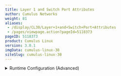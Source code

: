 ```yaml
---
title: Layer 1 and Switch Port Attributes
author: Cumulus Networks
weight: 81
aliases:
 - /display/CL30/Layer+1+and+Switch+Port+Attributes
 - /pages/viewpage.action?pageId=5118373
pageID: 5118373
product: Cumulus Linux
version: 3.0.1
imgData: cumulus-linux-30
siteSlug: cumulus-linux-30
---
```

<details>

This chapter discusses the various network interfaces on a switch
running Cumulus Linux.

## Commands</span>

  - ethtool

  - ip

## Man Pages</span>

  - man ethtool

  - man interfaces

  - man ip

  - man ip addr

  - man ip link

## Configuration Files</span>

  - /etc/cumulus/ports.conf

  - /etc/network/interfaces

## Interface Types</span>

Cumulus Linux exposes network interfaces for several types of physical
and logical devices:

  - lo, network loopback device

  - ethN, switch management port(s), for out of band management only

  - swpN, switch front panel ports

  - (optional) brN, bridges (IEEE 802.1Q VLANs)

  - (optional) bondN, bonds (IEEE 802.3ad link aggregation trunks, or
    port channels)

## Settings</span>

You can set the MTU, speed, duplex and auto-negotiation settings under a
physical or logical interface stanza:

    auto swp1
    iface swp1
       address 10.1.1.1/24
       mtu 9000
       link-speed 10000
       link-duplex full
       link-autoneg off

To load the updated configuration, run the `ifreload -a` command:

    cumulus@switch:~$ sudo ifreload -a

### Port Speed and Duplexing</span>

Cumulus Linux supports both half- and
[full-duplex](http://en.wikipedia.org/wiki/Duplex_%28telecommunications%29)
configurations. Supported port speeds include 1G, 10G and 40G. Set the
speeds in terms of Mbps, where the setting for 1G is 1000, 10G is 10000
and 40G is 40000.

You can create a persistent configuration for port speeds in
`/etc/network/interfaces`. Add the appropriate lines for each switch
port stanza. For example:

    auto swp1
    iface swp1
       address 10.1.1.1/24
       link-speed 10000
       link-duplex full

{{%notice note%}}

If you specify the port speed in `/etc/network/interfaces`, you must
also specify the duplex mode setting along with it; otherwise, `ethtool`
defaults to half duplex.

{{%/notice%}}

You can also configure these settings at run time, using `ethtool`.

<summary>Runtime Configuration (Advanced) </summary>

<table>
<colgroup>
<col style="width: 100%" />
</colgroup>
<tbody>
<tr class="odd">
<td><p>{{%notice warning%}}</p>
<p>A runtime configuration is non-persistent, which means the configuration you create here does not persist after you reboot the switch.</p>
<p>{{%/notice%}}</p>
<p>You can use <code>ethtool</code> to configure duplexing and the speed for your switch ports. You must specify both port speed and duplexing in the <code>ethtool</code> command; auto-negotiation is optional. The following examples use swp1.</p>
<ul>
<li><p>To set the port speed to 1G, run:</p>
<pre><code>ethtool -s swp1 speed 1000 duplex full</code></pre></li>
<li><p>To set the port speed to 10G, run:</p>
<pre><code>ethtool -s swp1 speed 10000 duplex full</code></pre></li>
<li><p>To enable duplexing, run:</p>
<pre><code>ethtool -s swp1 speed 10000 duplex full|half</code></pre></li>
</ul></td>
</tr>
</tbody>
</table>

#### Port Speed Limitations</span>

Ports can be configured to one speed less than their maximum speed.

| Switch port Type | Lowest Configurable Speed                                |
| ---------------- | -------------------------------------------------------- |
| 1G               | 100 Mb                                                   |
| 10G              | 1 Gigabit (1000 Mb)                                      |
| 40G              | 10G\*                                                    |
| 100G             | 50G (with or without breakout port), 40G\*, 25G\*, 10G\* |

\*Requires the port to be converted into a breakout port.

### Auto-negotiation</span>

You can enable or disable
[auto-negotiation](http://en.wikipedia.org/wiki/Autonegotiation) (that
is, set it *on* or *off*) on a switch port.

{{%notice note%}}

Cumulus Linux does not support auto-negotiation for 10G or 40G
interfaces.

{{%/notice%}}

    auto swp1
    iface swp1
       link-autoneg off

<summary>Runtime Configuration (Advanced) </summary>

<table>
<colgroup>
<col style="width: 100%" />
</colgroup>
<tbody>
<tr class="odd">
<td><p>{{%notice warning%}}</p>
<p>A runtime configuration is non-persistent, which means the configuration you create here does not persist after you reboot the switch.</p>
<p>{{%/notice%}}</p>
<p>You can use <code>ethtool</code> to configure auto-negotiation for your switch ports. The following example use swp1:</p>
<ul>
<li><p>To enable or disable auto-negotiation, run:</p>
<pre><code>ethtool -s swp1 speed 10000 duplex full autoneg on|off</code></pre></li>
</ul></td>
</tr>
</tbody>
</table>

<span id="src-5118373_Layer1andSwitchPortAttributes-mtu"></span>

### MTU</span>

Interface MTU applies to the management port, front panel port, bridge,
VLAN subinterfaces and bonds.

    auto swp1
    iface swp1
       mtu 9000

<summary>Runtime Configuration (Advanced) </summary>

<table>
<colgroup>
<col style="width: 100%" />
</colgroup>
<tbody>
<tr class="odd">
<td><p>{{%notice warning%}}</p>
<p>A runtime configuration is non-persistent, which means the configuration you create here does not persist after you reboot the switch.</p>
<p>{{%/notice%}}</p>
<p>To set swp1 to Jumbo Frame MTU=9000, use <code>ip link set</code>:</p>
<pre><code>cumulus@switch:~$ sudo ip link set dev swp1 mtu 9000
cumulus@switch:~$ ip link show dev swp1
3: swp1: &lt;BROADCAST,MULTICAST,UP,LOWER_UP&gt; mtu 9000 qdisc pfifo_fast state UP mode DEFAULT qlen 500
    link/ether 44:38:39:00:03:c1 brd ff:ff:ff:ff:ff:ff</code></pre></td>
</tr>
</tbody>
</table>

{{%notice warning%}}

You must take care to ensure there are no MTU mismatches in the
conversation path. MTU mismatches will result in dropped or truncated
packets, degrading or blocking network performance.

{{%/notice%}}

When you are configuring MTU for a bridge, don't set MTU on the bridge
itself; set it on the individual members of the bridge. The MTU setting
is the lowest MTU setting of any interface that is a member of that
bridge (that is, every interface specified in `bridge-ports` in the
bridge configuration in the `interfaces` file), even if another bridge
member has a higher MTU value. Consider this bridge configuration:

    auto br0
    iface br0
        bridge-ports bond1 bond2 bond3 bond4 peer5
        bridge-vlan-aware yes
        bridge-vids 100-110
        bridge-stp on

In order for br0 to have an MTU of 9000, set the MTU for each of the
member interfaces (bond1 to bond 4, and peer5), to 9000 at minimum.

    auto peer5
    iface peer5
        bond-slaves swp3 swp4
        mtu 9000

When configuring MTU for a bond, configure the MTU value direcly under
the bond interface; the configured value is inherited by member links.

To show MTU, use `ip link show`:

    cumulus@switch:~$ ip link show dev swp1
    3: swp1: <BROADCAST,MULTICAST,UP,LOWER_UP> mtu 1500 qdisc pfifo_fast state UP mode DEFAULT qlen 500
        link/ether 44:38:39:00:03:c1 brd ff:ff:ff:ff:ff:ff

## <span id="src-5118373_Layer1andSwitchPortAttributes-breakout" class="confluence-anchor-link"></span>Configuring Breakout Ports</span>

Cumulus Linux has the ability to:

  - Break out 100G switch ports into the following with breakout cables:
    
      - 2x50G, 2x40G, 4x25G, 4x10G

  - Break out 40G switch ports into four separate 10G ports for use with
    breakout cables.

  - Combine (also called *aggregating* or *ganging*) four 10G switch
    ports into one 40G port for use with a breakout cable ([not to be
    confused with a
    bond](/version/cumulus-linux-30/Layer-1-and-Layer-2-Features/Bonding-Link-Aggregation)).

You configure breakout ports in the `/etc/cumulus/ports.conf` file.
After you modify the configuration, [restart
`switchd`](Configuring-switchd.html#src-5118217_Configuringswitchd-restartswitchd)
to push the new configuration; [this interrupts network
services](Configuring-switchd.html#src-5118217_Configuringswitchd-restartswitchd).

{{%notice info%}}

`/etc/cumulus/ports.conf` varies across different hardware platforms.
Check the current list of supported platforms on [the hardware
compatibility list](http://www.cumulusnetworks.com/hcl).

{{%/notice%}}

### Breaking Out a 100G Port</span>

A snippet from the `/etc/cumulus/ports.conf` looks on a Tomahawk switch
like this:

    # The Dell Z9100 has:
    #
    #     32 QSFP28 ports numbered 1-32
    #     These ports are configurable as 100G, 50G, 40G, 2x50G, 4x25G, 4x10G
    #     or disabled.
    #
    #     Two SFP+ ports. These ports are configurable as 10G or disabled.
    #
    #     The system can only handle 128 logical ports.
    #
    #     This means that if all 32 QSFP28 ports are broken out into
    #     4x25G or 4x10G mode, the two 10G ports (33 and 34) must be
    #     set to "disabled".
    # If you make changes to this file, you must restart switchd for the
    # changes to take effect.
    # QSFP28 ports
    #
    # <port label 1-32> = [4x10G|4x25G|2x50G|40G|50G|100G|disabled]
    1=4x10G
    2=100G
    3=100G
    4=100G
    ...
    # SFP+ ports
    #
    # <port label 33-34> = [10G|disabled]
    33=disabled
    34=disabled

Notice that you can break out any of the 100G ports into a variety of
options: four 10G ports, four 25G ports or two 50G ports. Keep in mind
that you cannot have more than 128 total logical ports on the switch.

To change a 100G port to a number of logical ports, edit the
`/etc/cumulus/ports.conf` file with a text editor (nano, vi, zile).
Change *100G* to *4x10G*, *4x25G* or *2x50G.*

In the following example, port 3 is broken out into two logical 50G
ports:

    # QSFP28 ports
    #
    # <port label 1-32> = [4x10G|4x25G|2x50G|40G|50G|100G|disabled]
    1=4x10G
    2=100G
    3=2x50G
    4=100G

Similarly, the `ports.conf` file for a Mellanox Spectrum 100G switch
looks like this:

    #
    # mlnx,x86_MSN2700 has:
    #     32 QSFP28 ports numbered 1-32
    #         These ports are configurable as 40G, 50G, 2x50G, or 100G; or a subset
    #         of them can be split into 4x25G or 4x10G.
    #
    #         Note that a port may become disabled, i.e., unusable and unconfigurable
    #         in /etc/network/interfaces, when an adjacent port is split into 4
    #         interfaces. It is REQUIRED that the disabled port be configured as
    #         "disabled" in this file when an adjacent port is split into 4
    #         interfaces.
    #
    # NOTE: When ports are split into 4 interfaces it is REQUIRED that the adjacent
    # disabled port be configured as "disabled" in this file. When splitting a port
    # into two interfaces, like 2x50G, it is NOT required that the adjacent port be
    # disabled. Adjacent ports only need to be disabled when a port is split into
    # 4 interfaces. For example, when splitting port 11 into 4 25G interfaces, port
    # 12 must be configued as "disabled" like this:
    #
    #   11=4x25G
    #   12=disabled
    #
    #  The list of ports which can be split into 4 interfaces and the adjacent ports
    #  which must be configured as "disabled" are:
    #
    #  1:  4x10G or 4x25G (would disable port 2)
    #  3:  4x10G or 4x25G (would disable port 4)
    #  5:  4x10G or 4x25G (would disable port 6)
    #  7:  4x10G or 4x25G (would disable port 8)
    #  9:  4x10G or 4x25G (would disable port 10)
    #  11: 4x10G or 4x25G (would disable port 12)
    #  13: 4x10G or 4x25G (would disable port 14)
    #  15: 4x10G or 4x25G (would disable port 16)
    #  17: 4x10G or 4x25G (would disable port 18)
    #  19: 4x10G or 4x25G (would disable port 20)
    #  21: 4x10G or 4x25G (would disable port 22)
    #  23: 4x10G or 4x25G (would disable port 24)
    #  25: 4x10G or 4x25G (would disable port 26)
    #  27: 4x10G or 4x25G (would disable port 28)
    #  29: 4x10G or 4x25G (would disable port 30)
    #  31: 4x10G or 4x25G (would disable port 32)
    #
    # QSFP28 ports
    #
    # <port label>    = [40G|50G|100G]
    #   or when split = [2x50G|4x10G|4x25G|disabled]
    1=100G
    2=100G
    3=100G
    4=100G
    5=100G
    ...
    30=100G
    31=100G
    32=100G

To change a 100G port to a number of logical ports, edit the
`/etc/cumulus/ports.conf` file with a text editor (nano, vi, zile).
Change *100G* to *4x10G*, *4x25G* or *2x50G.*

However, for both 100G and 40G switches using Mellanox Spectrum
chipsets, there is a limit of 64 logical ports in total. You must
configure the logical ports as follows:

  - You can only break out odd-numbered ports into logical ports.

  - You must disable the next even-numbered port.

For example, if you have a 100G Mellanox SN-2700 switch and configure
port 11 as 4x25G logical ports, you must configure port 12 as disabled.
In `/etc/cumulus/ports.conf`:

    ...
    11=4x25G
    12=disabled
    ...

In any case, when you finish editing `ports.conf`, make sure to [restart
`switchd`](Configuring-switchd.html#src-5118217_Configuringswitchd-restartswitchd)
to reload your changes.

### Breaking Out a 40G Port</span>

A snippet from the `/etc/cumulus/ports.conf` looks on a 40G switch like
this:

    # QSFP+ ports
    #
    # <port label 49-52> = [4x10G|40G]
    49=40G
    50=40G
    51=40G
    52=40G

To change a 40G port to 4x10G ports, edit the `/etc/cumulus/ports.conf`
file with a text editor (nano, vi, zile). Change *40G* to *4x10G*.

In the following example, switch port 49 is changed to a breakout port
with four 10G logical ports:

    # QSFP+ ports
    #
    # <port label 49-52> = [4x10G|40G]
    49=4x10G
    50=40G
    51=40G
    52=40G

To load the change [restart
`switchd`](Configuring-switchd.html#src-5118217_Configuringswitchd-restartswitchd).

Many services depend on `switchd`. It is highly recommended to restart
Cumulus Linux if possible in this situation.

{{%notice note%}}

For both 100G and 40G switches using Mellanox Spectrum chipsets, there
is a limit of 64 logical ports in total. However, the logical ports must
be configured as follows:

  - You can only break out odd-numbered ports into 4 logical ports.

  - You must disable the next even-numbered port.

For example, if you have a 100G Mellanox SN-2700 switch and configure
port 11 as 4x25G logical ports, you must configure port 12 as disabled.
In `/etc/cumulus/ports.conf`:

    ...
    11=4x25G
    12=disabled
    ...

{{%/notice%}}

### Combining Four 10G Ports into One 40G Port</span>

To gang (aggregate) four 10G ports into one 40G port for use with a
breakout cable, you must edit `/etc/cumulus/ports.conf`.

{{%notice info%}}

`/etc/cumulus/ports.conf` varies across different hardware platforms.
Check the current list of supported platforms on [the hardware
compatibility list](http://www.cumulusnetworks.com/hcl).

{{%/notice%}}

A snippet from the `/etc/cumulus/ports.conf` looks like this:

    # SFP+ ports#
    # <port label 1-48> = [10G|40G/4]
    1=10G
    2=10G
    3=10G
    4=10G
    5=10G

To change four 10G ports into one 40G port, edit the
`/etc/cumulus/ports.conf` file with a text editor (nano, vi, zile).
Change *10G* to *40G/4* for every port being ganged.

In the following example, switch ports swp1-4 are changed to a ganged
port:

    # SFP+ ports#
    # <port label 1-48> = [10G|40G/4]
    1=40G/4
    2=40G/4
    3=40G/4
    4=40G/4
    5=10G

To load the change, [restart
`switchd`](Configuring-switchd.html#src-5118217_Configuringswitchd-restartswitchd)
to load your changes.

Many services depend on `switchd`. It is highly recommended to restart
Cumulus Linux if possible in this situation.

{{%notice warning%}}

  - You must gang four 10G ports in sequential order. For example, you
    cannot gang swp1, swp10, swp20 and swp40 together.

  - The ports must be in increments of four, with the starting port
    being swp1 (or swp5, swp9, or so forth); so you cannot gang swp2,
    swp3, swp4 and swp5 together.

{{%/notice%}}

## Logical Switch Port Limitations</span>

100G and 40G switches with Spectrum, Tomahawk, Trident II and Trident
II+ chipsets (check the
[HCL](http://cumulusnetworks.com/support/linux-hardware-compatibility-list/))
can support a certain number of logical ports, depending upon the
manufacturer.

Before you configure any logical/unganged ports on a switch, check the
limitations listed in `/etc/cumulus/ports.conf`; this file is specific
to each manufacturer.

For example, the Dell S6000 `ports.conf` file indicates the logical port
limitation like this:

    # ports.conf --
    #
    # This file controls port aggregation and subdivision.  For example, QSFP+
    # ports are typically configurable as either one 40G interface or four
    # 10G/1000/100 interfaces.  This file sets the number of interfaces per port
    # while /etc/network/interfaces and ethtool configure the link speed for each
    # interface.
    #
    # You must restart switchd for changes to take effect.
    #
    # The DELL S6000 has:
    #     32 QSFP ports numbered 1-32
    #     These ports are configurable as 40G, split into 4x10G ports or
    #     disabled.
    #
    #     The X pipeline covers QSFP ports 1 through 16 and the Y pipeline
    #     covers QSFP ports 17 through 32.
    #
    #     The Trident2 chip can only handle 52 logical ports per pipeline.
    #
    #     This means 13 is the maximum number of 40G ports you can ungang
    #     per pipeline, with the remaining three 40G ports set to
    #     "disabled". The 13 40G ports become 52 unganged 10G ports, which
    #     totals 52 logical ports for that pipeline.
    # 

The means the maximum number of ports for this Dell S6000 is 104.

For switches using Mellanox Spectrum chipsets, there is a limit of 64
logical ports in total. However, the logical ports must be configured in
a specific way. See [the
note](#src-5118373_Layer1andSwitchPortAttributes-breakout) above.

## Verification and Troubleshooting Commands</span>

### Statistics</span>

High-level interface statistics are available with the `ip -s link`
command:

    cumulus@switch:~$ ip -s link show dev swp1
    3: swp1: <BROADCAST,MULTICAST,UP,LOWER_UP> mtu 1500 qdisc pfifo_fast state UP mode DEFAULT qlen 500
        link/ether 44:38:39:00:03:c1 brd ff:ff:ff:ff:ff:ff
        RX: bytes  packets  errors  dropped overrun mcast
        21780      242      0       0       0       242
        TX: bytes  packets  errors  dropped carrier collsns
        1145554    11325    0       0       0       0

Low-level interface statistics are available with `ethtool`:

    cumulus@switch:~$ sudo ethtool -S swp1
    NIC statistics:
         HwIfInOctets: 21870
         HwIfInUcastPkts: 0
         HwIfInBcastPkts: 0
         HwIfInMcastPkts: 243
         HwIfOutOctets: 1148217
         HwIfOutUcastPkts: 0
         HwIfOutMcastPkts: 11353
         HwIfOutBcastPkts: 0
         HwIfInDiscards: 0
         HwIfInL3Drops: 0
         HwIfInBufferDrops: 0
         HwIfInAclDrops: 0
         HwIfInBlackholeDrops: 0
         HwIfInDot3LengthErrors: 0
         HwIfInErrors: 0
         SoftInErrors: 0
         SoftInDrops: 0
         SoftInFrameErrors: 0
         HwIfOutDiscards: 0
         HwIfOutErrors: 0
         HwIfOutQDrops: 0
         HwIfOutNonQDrops: 0
         SoftOutErrors: 0
         SoftOutDrops: 0
         SoftOutTxFifoFull: 0
         HwIfOutQLen: 0

### Querying SFP Port Information</span>

You can verify SFP settings using `ethtool -m`. The following example
shows the output for 1G and 10G modules:

    cumulus@switch:~# sudo ethtool -m | egrep '(swp|RXPower :|TXPower :|EthernetComplianceCode)'
     
    swp1: SFP detected
                  EthernetComplianceCodes : 1000BASE-LX
                  RXPower : -10.4479dBm
                  TXPower : 18.0409dBm
    swp3: SFP detected
                  10GEthernetComplianceCode : 10G Base-LR
                  RXPower : -3.2532dBm
                  TXPower : -2.0817dBm

## Useful Links</span>

  - <http://wiki.debian.org/NetworkConfiguration>

  - <http://www.linuxfoundation.org/collaborate/workgroups/networking/vlan>

  - <http://www.linuxfoundation.org/collaborate/workgroups/networking/bridge>

  - <http://www.linuxfoundation.org/collaborate/workgroups/networking/bonding>


</details>
